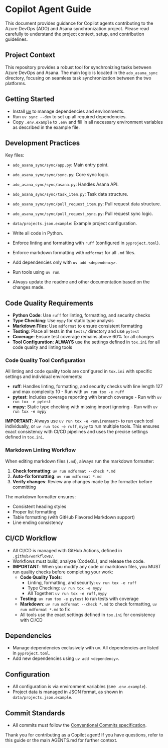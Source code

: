 # Copilot Agent Guide

This document provides guidance for Copilot agents contributing to the Azure DevOps (ADO) and Asana synchronization project. Please read carefully to understand the project context, setup, and contribution guidelines.

## Project Context

This repository provides a robust tool for synchronizing tasks between Azure DevOps and Asana. The main logic is located in the `ado_asana_sync` directory, focusing on seamless task synchronization between the two platforms.

## Getting Started

- Install [uv](https://docs.astral.sh/uv/) to manage dependencies and environments.
- Run `uv sync --dev` to set up all required dependencies.
- Copy `.env.example` to `.env` and fill in all necessary environment variables as described in the example file.

## Development Practices

Key files:

- `ado_asana_sync/sync/app.py`: Main entry point.
- `ado_asana_sync/sync/sync.py`: Core sync logic.
- `ado_asana_sync/sync/asana.py`: Handles Asana API.
- `ado_asana_sync/sync/task_item.py`: Task data structure.
- `ado_asana_sync/sync/pull_request_item.py`: Pull request data structure.
- `ado_asana_sync/sync/pull_request_sync.py`: Pull request sync logic.
- `data/projects.json.example`: Example project configuration.

- Write all code in Python.
- Enforce linting and formatting with `ruff` (configured in `pyproject.toml`).
- Enforce markdown formatting with `mdformat` for all `.md` files.
- Add dependencies only with `uv add <dependency>`.
- Run tools using `uv run`.
- Always update the readme and other documentation based on the changes made.

## Code Quality Requirements

- **Python Code**: Use `ruff` for linting, formatting, and security checks
- **Type Checking**: Use `mypy` for static type analysis
- **Markdown Files**: Use `mdformat` to ensure consistent formatting
- **Testing**: Place all tests in the `tests/` directory and use `pytest`
- **Coverage**: Ensure test coverage remains above 60% for all changes
- **Tool Configuration**: **ALWAYS** use the settings defined in `tox.ini` for all code quality and linting tools

### Code Quality Tool Configuration

All linting and code quality tools are configured in `tox.ini` with specific settings and individual environments:

- **ruff**: Handles linting, formatting, and security checks with line length 127 and max complexity 10 - Run with `uv run tox -e ruff`
- **pytest**: Includes coverage reporting with branch coverage - Run with `uv run tox -e pytest`
- **mypy**: Static type checking with missing import ignoring - Run with `uv run tox -e mypy`

**IMPORTANT**: Always use `uv run tox -e <environment>` to run each tool individually, or `uv run tox -e ruff,mypy` to run multiple tools. This ensures exact consistency with CI/CD pipelines and uses the precise settings defined in `tox.ini`.

### Markdown Linting Workflow

When editing markdown files (`.md`), always run the markdown formatter:

1. **Check formatting**: `uv run mdformat --check *.md`
1. **Auto-fix formatting**: `uv run mdformat *.md`
1. **Verify changes**: Review any changes made by the formatter before committing

The markdown formatter ensures:

- Consistent heading styles
- Proper list formatting
- Table formatting (with GitHub Flavored Markdown support)
- Line ending consistency

## CI/CD Workflow

- All CI/CD is managed with GitHub Actions, defined in `.github/workflows/`.
- Workflows must build, analyze (CodeQL), and release the code.
- **IMPORTANT**: When you modify any code or markdown files, you MUST run quality checks before completing your work:
  - **Code Quality Tools**:
    - Linting, formatting, and security: `uv run tox -e ruff`
    - Type Checking: `uv run tox -e mypy`
    - All Together: `uv run tox -e ruff,mypy`
  - **Testing**: `uv run tox -e pytest` to run tests with coverage
  - **Markdown**: `uv run mdformat --check *.md` to check formatting, `uv run mdformat *.md` to fix
  - All tools use the exact settings defined in `tox.ini` for consistency with CI/CD

## Dependencies

- Manage dependencies exclusively with uv. All dependencies are listed in `pyproject.toml`.
- Add new dependencies using `uv add <dependency>`.

## Configuration

- All configuration is via environment variables (see `.env.example`).
- Project data is managed in JSON format, as shown in `data/projects.json.example`.

## Commit Standards

- All commits must follow the [Conventional Commits specification](https://www.conventionalcommits.org/).

Thank you for contributing as a Copilot agent! If you have questions, refer to this guide or the main AGENTS.md for further context.
